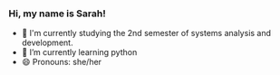 ### Hi, my name is Sarah!


- 🔭 I'm currently studying the 2nd semester of systems analysis and development.
- 🌱 I’m currently learning python
- 😄 Pronouns: she/her

